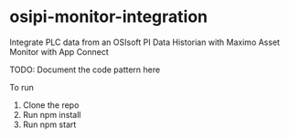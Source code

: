 # osipi-monitor-integration
Integrate PLC data from an OSIsoft PI Data Historian with Maximo Asset Monitor with App Connect 

TODO: Document the code pattern here

To run
1. Clone the repo
2. Run npm install
3. Run npm start
